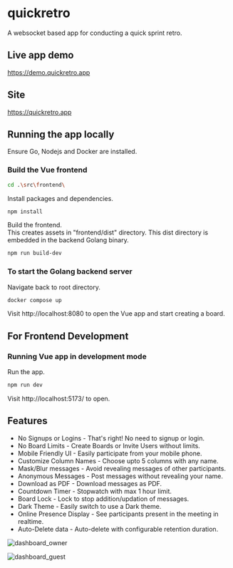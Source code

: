 # quickretro
A websocket based app for conducting a quick sprint retro.

## Live app demo
https://demo.quickretro.app  

## Site
https://quickretro.app 

## Running the app locally
Ensure Go, Nodejs and Docker are installed.  

### Build the Vue frontend
```sh
cd .\src\frontend\
```
Install packages and dependencies.  
```sh
npm install
```
Build the frontend.  
This creates assets in "frontend/dist" directory. This dist directory is embedded in the backend Golang binary.  
```sh
npm run build-dev
```

### To start the Golang backend server
Navigate back to root directory.
```sh
docker compose up
```
Visit http://localhost:8080 to open the Vue app and start creating a board.  

## For Frontend Development
### Running Vue app in development mode
Run the app.  
```sh
npm run dev
```
Visit http://localhost:5173/ to open.  

## Features
- No Signups or Logins - That's right! No need to signup or login.  
- No Board Limits - Create Boards or Invite Users without limits.  
- Mobile Friendly UI - Easily participate from your mobile phone.  
- Customize Column Names - Choose upto 5 columns with any name.  
- Mask/Blur messages - Avoid revealing messages of other participants.  
- Anonymous Messages - Post messages without revealing your name.  
- Download as PDF - Download messages as PDF.  
- Countdown Timer - Stopwatch with max 1 hour limit.  
- Board Lock - Lock to stop addition/updation of messages.  
- Dark Theme - Easily switch to use a Dark theme.  
- Online Presence Display - See participants present in the meeting in realtime.  
- Auto-Delete data - Auto-delete with configurable retention duration.  

![dashboard_owner](https://github.com/user-attachments/assets/9f35a7fc-7c91-4b39-b4ef-b338a181cec8)

![dashboard_guest](https://github.com/user-attachments/assets/551886c9-d8e2-44ca-8eaa-28e2a8a16ce5)

